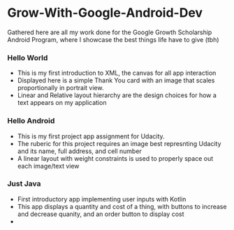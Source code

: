# Grow-With-Google-Android-Dev
Gathered here are all my work done for the Google Growth Scholarship Android Program, where I showcase the best things life have to give (tbh)


### Hello World
* This is my first introduction to XML, the canvas for all app interaction
* Displayed here is a simple Thank You card with an image that scales proportionally in portrait view.
* Linear and Relative layout hierarchy are the design choices for how a text appears on my application


### Hello Android
* This is my first project app assignment for Udacity.
* The ruberic for this project requires an image best represnting Udacity and its name, full address, and cell number 
* A linear layout with weight constraints is used to properly space out each image/text view

### Just Java
* First introductory app implementing user inputs with Kotlin
* This app displays a quantity and cost of a thing, with buttons to increase and decrease quanity, and an order button to display cost
* 
